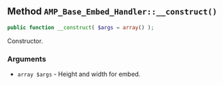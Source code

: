 ## Method `AMP_Base_Embed_Handler::__construct()`

```php
public function __construct( $args = array() );
```

Constructor.

### Arguments

* `array $args` - Height and width for embed.

